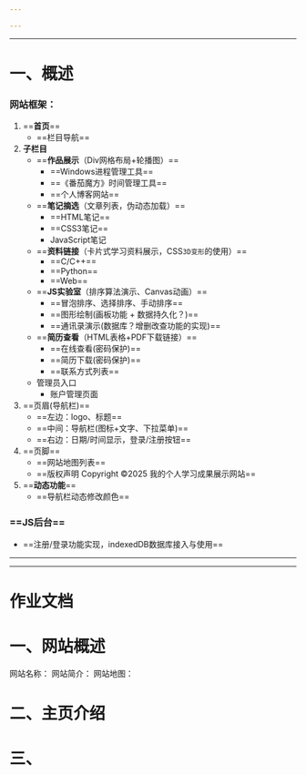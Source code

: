 ```yaml
---

---
```

--- 
# 一、概述
### **网站框架**：
1. ==**首页**==
    - ==栏目导航==
2. **子栏目**
    - ==**作品展示**（Div网格布局+轮播图）==
	    - ==Windows进程管理工具==
	    - ==《番茄魔方》时间管理工具==
	    - ==个人博客网站==
	 - ==**笔记摘选**（文章列表，伪动态加载）==
		 - ==HTML笔记==
		 - ==CSS3笔记==
		 - JavaScript笔记
	- ==**资料链接**（卡片式学习资料展示，CSS`3D变形`的使用）==
		- ==C/C++==
		- ==Python==
		- ==Web==
    - ==**JS实验室**（排序算法演示、Canvas动画）==
		- ==冒泡排序、选择排序、手动排序==
		- ==图形绘制(画板功能 + 数据持久化？)==
		- ==通讯录演示(数据库？增删改查功能的实现)==
     - ==**简历查看**（HTML表格+PDF下载链接）==
	    - ==在线查看(密码保护)==
		- ==简历下载(密码保护)==
		- ==联系方式列表==
	- 管理员入口
		- 账户管理页面
3.  ==页眉(导航栏)==
	- ==左边：logo、标题==
	- ==中间：导航栏(图标+文字、下拉菜单)==
	- ==右边：日期/时间显示，登录/注册按钮==
4. ==页脚==
	- ==网站地图列表==
	- ==版权声明 Copyright <span>&copy;</span>2025 我的个人学习成果展示网站==
5. ==**动态功能**==
	- ==导航栏动态修改颜色==
### ==JS后台==
- ==注册/登录功能实现，indexedDB数据库接入与使用==


--- 
--- 
# 作业文档

# 一、网站概述

网站名称：
网站简介：
网站地图：

# 二、主页介绍

# 三、
